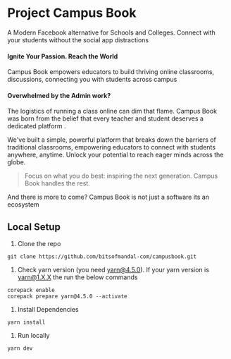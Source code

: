 # Project Campus Book
A Modern Facebook alternative for Schools and Colleges. Connect with your students without the social app distractions

#### Ignite Your Passion. Reach the World
Campus Book empowers educators to build thriving online classrooms, discussions, connecting you with students across campus

#### Overwhelmed by the Admin work?
The logistics of running a class online can dim that flame. Campus Book was born from the belief that every teacher and student deserves a dedicated platform .

We've built a simple, powerful platform that breaks down the barriers of traditional classrooms, empowering educators to connect with students anywhere, anytime. Unlock your potential to reach eager minds across the globe.

> Focus on what you do best: inspiring the next generation. Campus Book handles the rest.

And there is more to come?
Campus Book is not just a software its an ecosystem

## Local Setup
1. Clone the repo

```
git clone https://github.com/bitsofmandal-com/campusbook.git
```

1. Check yarn version (you need yarn@4.5.0). If your yarn version is yarn@1.X.X the run the below commands

```
corepack enable
corepack prepare yarn@4.5.0 --activate
```
1. Install Dependencies

```
yarn install
```

1. Run locally

```
yarn dev
```